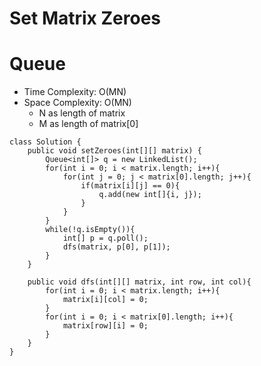 # Set Matrix Zeroes
# Queue
* Time Complexity: O(MN)
* Space Complexity: O(MN)
	* N as length of matrix
	* M as length of matrix[0]
```
class Solution {
    public void setZeroes(int[][] matrix) {
        Queue<int[]> q = new LinkedList();
        for(int i = 0; i < matrix.length; i++){
            for(int j = 0; j < matrix[0].length; j++){
                if(matrix[i][j] == 0){
                    q.add(new int[]{i, j});
                }
            }
        }
        while(!q.isEmpty()){
            int[] p = q.poll();
            dfs(matrix, p[0], p[1]);
        }
    }

    public void dfs(int[][] matrix, int row, int col){
        for(int i = 0; i < matrix.length; i++){
            matrix[i][col] = 0;
        }
        for(int i = 0; i < matrix[0].length; i++){
            matrix[row][i] = 0;
        }
    }
}
```